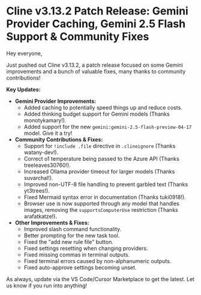 # Cline v3.13.2 Patch Release: Gemini Provider Caching, Gemini 2.5 Flash Support & Community Fixes

Hey everyone,

Just pushed out Cline v3.13.2, a patch release focused on some Gemini improvements and a bunch of valuable fixes, many thanks to community contributions!

**Key Updates:**

*   **Gemini Provider Improvements:**
    *   Added caching to potentially speed things up and reduce costs.
    *   Added thinking budget support for Gemini models (Thanks monotykamary!).
    *   Added support for the new `gemini:gemini-2.5-flash-preview-04-17` model. Give it a try!
*   **Community Contributions & Fixes:**
    *   Support for `!include .file` directive in `.clineignore` (Thanks watany-dev!).
    *   Correct o1 temperature being passed to the Azure API (Thanks treeleaves30760!).
    *   Increased Ollama provider timeout for larger models (Thanks suvarchal!).
    *   Improved non-UTF-8 file handling to prevent garbled text (Thanks yt3trees!).
    *   Fixed Mermaid syntax error in documentation (Thanks tuki0918!).
    *   Browser use is now supported through any model that handles images, removing the `supportsComputerUse` restriction (Thanks arafatkatze!).
*   **Other Improvements & Fixes:**
    *   Improved slash command functionality.
    *   Better prompting for the new task tool.
    *   Fixed the "add new rule file" button.
    *   Fixed settings resetting when changing providers.
    *   Fixed missing commas in terminal outputs.
    *   Fixed terminal errors caused by non-alphanumeric outputs.
    *   Fixed auto-approve settings becoming unset.

As always, update via the VS Code/Cursor Marketplace to get the latest. Let us know if you run into anything!
